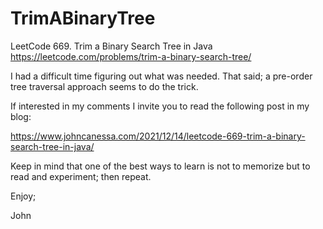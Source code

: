 # TrimABinaryTree
LeetCode 669. Trim a Binary Search Tree in Java
https://leetcode.com/problems/trim-a-binary-search-tree/

I had a difficult time figuring out what was needed.
That said; a pre-order tree traversal approach seems to do the trick.

If interested in my comments I invite you to read the following post
in my blog:

https://www.johncanessa.com/2021/12/14/leetcode-669-trim-a-binary-search-tree-in-java/

Keep in mind that one of the best ways to learn is not to memorize 
but to read and experiment; then repeat.

Enjoy;

John
